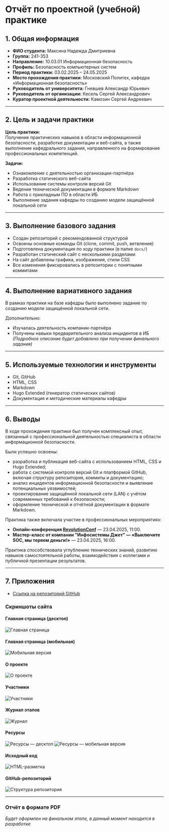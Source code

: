 # Отчёт по проектной (учебной) практике

## 1. Общая информация

- **ФИО студента:** Максина Надежда Дмитриевна  
- **Группа:** 241-353  
- **Направление:** 10.03.01 Информационная безопасность  
- **Профиль:** Безопасность компьютерных систем  
- **Период практики:** 03.02.2025 – 24.05.2025  
- **Место прохождения практики:** Московский Политех, кафедра «Информационная безопасность»  
- **Руководитель от университета:** Гневшев Александр Юрьевич  
- **Руководитель от организации:** Кесель Сергей Александрович  
- **Куратор проектной деятельности:** Камозин Сергей Андреевич  

---

## 2. Цель и задачи практики

**Цель практики:**  
Получение практических навыков в области информационной безопасности, разработке документации и веб-сайта, а также выполнение кафедрального задания, направленного на формирование профессиональных компетенций.

**Задачи:**
- Ознакомление с деятельностью организации-партнёра  
- Разработка статического веб-сайта  
- Использование системы контроля версий Git  
- Ведение технической документации в формате Markdown  
- Работа с прикладным ПО в области ИБ  
- Выполнение задания кафедры по созданию модели защищённой локальной сети

---

## 3. Выполнение базового задания

- Создан репозиторий с рекомендованной структурой  
- Освоены основные команды Git (clone, commit, push, ветвление)  
- Подготовлена документация по ходу практики (в папке `docs/`)  
- Разработан статический сайт с несколькими разделами  
- На сайт добавлены графика, изображения, стили CSS  
- Все изменения фиксировались в репозитории с понятными коммитами

---

## 4. Выполнение вариативного задания

В рамках практики на базе кафедры было выполнено задание по созданию модели защищённой локальной сети.

Дополнительно:
- Изучалась деятельность компании-партнёра  
- Получены навыки предварительного анализа инцидентов в ИБ  
*(Подробное описание будет добавлено при получении финального задания)*

---

## 5. Используемые технологии и инструменты

- Git, GitHub  
- HTML, CSS  
- Markdown  
- Hugo Extended (генератор статических сайтов)
- Документация и методические материалы кафедры

---

## 6. Выводы

В ходе прохождения практики был получен комплексный опыт, связанный с профессиональной деятельностью специалиста в области информационной безопасности.

Были успешно освоены:
- разработка и публикация веб-сайта с использованием HTML, CSS и Hugo Extended;
- работа с системой контроля версий Git и платформой GitHub, включая структуру репозитория, коммиты и документацию;
- анализ инцидентов информационной безопасности и выявление потенциальных уязвимостей;
- проектирование защищённой локальной сети (LAN) с учётом современных требований к безопасности;
- оформление технической и отчётной документации в формате Markdown.

Практика также включала участие в профессиональных мероприятиях:

- **Онлайн-конференция [RevolutionConf](https://revolutionconf.ru/)** — 23.04.2025, 11:00.
- **Мастер-класс от компании "Инфосистемы Джет" — «Выключите SOC, мы теряем деньги!»** — 23.04.2025, 16:00.

Практика способствовала углублению технических знаний, развитию навыков самостоятельной работы, взаимодействия с коллегами и публичной презентации результатов.

---

## 7. Приложения

- [Ссылка на репозиторий GitHub](https://github.com/MaksinaND/Maksina_241-353_TestingProject_Practice)

### Скриншоты сайта

#### Главная страница (десктоп)
![Главная страница](../screenshots/screenshot_main.jpg)

#### Главная страница (мобильная)
![Мобильная версия](../screenshots/mobile_page2.jpg)

#### О проекте
![О проекте](../screenshots/screenshot_about_page.jpg)

#### Участники
![Участники](../screenshots/screenshot_team_page.jpg)

#### Журнал этапов
![Журнал](../screenshots/screenshot_journal_page.jpg)

#### Ресурсы
![Ресурсы — десктоп](../screenshots/screenshot_source_page.jpg)
![Ресурсы — мобильная версия](../screenshots/mobile_page1.jpg)

#### Исходный код
![HTML-разметка](../screenshots/screenshot_sourcecode_main.jpg)

#### GitHub-репозиторий
![Структура репозитория](../screenshots/screenshot_gitfiles.jpg)

---

### Отчёт в формате PDF
*Будет оформлен на финальном этапе, в данный момент находится в разработке*

